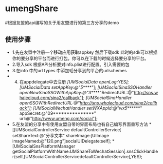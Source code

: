 # umengShare
#根据友盟的api编写的关于用友盟进行的第三方分享的demo
## 使用步骤
* 1.先在友盟中注册一个移动应用获取appkey 然后下载sdk 此时的sdk可以根据你的要分享的平台而进行打包。你可以在下载的时候选择要分享的平台。
* 2.导入sdk 根据API分析要对info.plist进行配置。引入需要的包
* 3.在info 中的url types 中添加瑶分享到的平台的urlschemes
* 4. 在appdelegate中去注册
*[UMSocialData openLog:YES];
*[UMSocialData setAppKey:@"5******"];
*[UMSocialSinaSSOHandler openNewSinaSSOWithAppKey:@"3*****"RedirectURL:@"http://sns.whalecloud.com/sina2/callback"];
*[UMSocialSinaHandler openSSOWithRedirectURL:@"http://sns.whalecloud.com/sina2/callback"];
*[UMSocialWechatHandler setWXAppId:@"wx5********" appSecret:@"09***************" url:@"http://www.umeng.com/social"];
* 5.在友盟的分享中有使用友盟自带的界面布局也有自己编写界面重写方法
*[[UMSocialControllerService defaultControllerService] setShareText:@"分享文本" shareImage:[UIImage imageNamed:@"120.png"]socialUIDelegate:self];
*[UMSocialSnsPlatformManager getSocialPlatformWithName:UMShareToWechatSession].snsClickHandler(self,[UMSocialControllerServicedefaultControllerService],YES);
#
